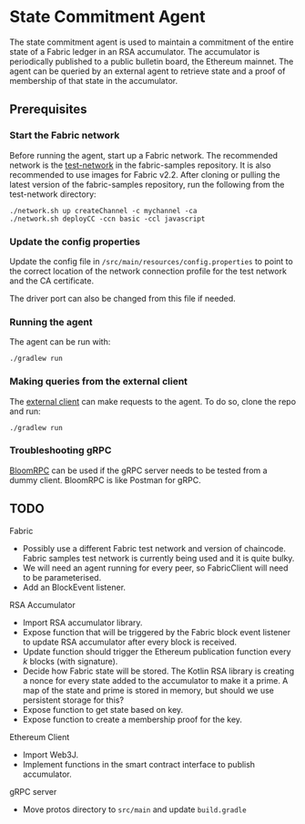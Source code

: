 # State Commitment Agent

The state commitment agent is used to maintain a commitment of the entire state
of a Fabric ledger in an RSA accumulator. The accumulator is periodically
published to a public bulletin board, the Ethereum mainnet. The agent can be
queried by an external agent to retrieve state and a proof of membership of that
state in the accumulator.

## Prerequisites

### Start the Fabric network

Before running the agent, start up a Fabric network. The recommended network is
the
[test-network](https://github.com/hyperledger/fabric-samples/tree/master/test-network)
in the fabric-samples repository. It is also recommended to use images for
Fabric v2.2. After cloning or pulling the latest version of the fabric-samples repository,
run the following from the test-network directory:

```
./network.sh up createChannel -c mychannel -ca
./network.sh deployCC -ccn basic -ccl javascript
```

### Update the config properties

Update the config file in `/src/main/resources/config.properties` to point to
the correct location of the network connection profile for the test network and
the CA certificate.

The driver port can also be changed from this file if needed.

### Running the agent

The agent can be run with:

```
./gradlew run
```

### Making queries from the external client

The [external client](https://github.com/dlt-interoperability/external-client)
can make requests to the agent. To do so, clone the repo and run:

```
./gradlew run
```

### Troubleshooting gRPC

[BloomRPC](https://github.com/uw-labs/bloomrpc) can be used if the gRPC server
needs to be tested from a dummy client. BloomRPC is like Postman for gRPC.

## TODO

Fabric

- Possibly use a different Fabric test network and version of chaincode. Fabric
  samples test network is currently being used and it is quite bulky.
- We will need an agent running for every peer, so FabricClient will need to be
  parameterised.
- Add an BlockEvent listener.

RSA Accumulator

- Import RSA accumulator library.
- Expose function that will be triggered by the Fabric block event listener to
  update RSA accumulator after every block is received.
- Update function should trigger the Ethereum publication function every _k_
  blocks (with signature).
- Decide how Fabric state will be stored. The Kotlin RSA library is creating a
  nonce for every state added to the accumulator to make it a prime. A map of the state and
  prime is stored in memory, but should we use persistent storage for this?
- Expose function to get state based on key.
- Expose function to create a membership proof for the key.

Ethereum Client

- Import Web3J.
- Implement functions in the smart contract interface to publish accumulator.

gRPC server

- Move protos directory to `src/main` and update `build.gradle`
